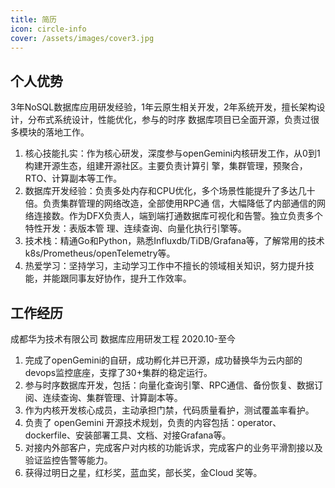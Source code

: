 ```yaml
---
title: 简历
icon: circle-info
cover: /assets/images/cover3.jpg
---
```


##  个人优势

3年NoSQL数据库应用研发经验，1年云原生相关开发，2年系统开发，擅长架构设计，分布式系统设计，性能优化，参与的时序
数据库项目已全面开源，负责过很多模块的落地工作。
1. 核心技能扎实：作为核心研发，深度参与openGemini内核研发工作，从0到1构建开源生态，组建开源社区。主要负责计算引
擎，集群管理，预聚合，RTO、计算副本等工作。
2. 数据库开发经验：负责多处内存和CPU优化，多个场景性能提升了多达几十倍。负责集群管理的网络改造，全部使用RPC通
信，大幅降低了内部通信的网络连接数。作为DFX负责人，端到端打通数据库可视化和告警。独立负责多个特性开发：表版本管
理、连续查询、向量化执行引擎等。
3. 技术栈：精通Go和Python，熟悉Influxdb/TiDB/Grafana等，了解常用的技术k8s/Prometheus/openTelemetry等。
4. 热爱学习：坚持学习，主动学习工作中不擅长的领域相关知识，努力提升技能，并能跟同事友好协作，提升工作效率。

## 工作经历

成都华为技术有限公司                                              数据库应用研发工程                                                2020.10-至今

1. 完成了openGemini的自研，成功孵化并已开源，成功替换华为云内部的devops监控底座，支撑了30+集群的稳定运行。
2. 参与时序数据库开发，包括：向量化查询引擎、RPC通信、备份恢复、数据订阅、连续查询、集群管理、计算副本等。
3. 作为内核开发核心成员，主动承担门禁，代码质量看护，测试覆盖率看护。
4. 负责了 openGemini 开源技术规划，负责的内容包括：operator、dockerfile、安装部署工具、文档、对接Grafana等。
5. 对接内外部客户，完成客户对内核的功能诉求，完成客户的业务平滑割接以及验证监控告警等能力。
6. 获得过明日之星，红杉奖，蓝血奖，部长奖，金Cloud 奖等。
